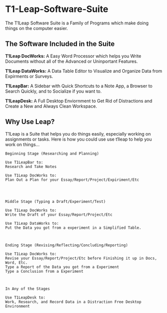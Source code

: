 # T1-Leap-Software-Suite

The T1Leap Software Suite is a Family of Programs which make doing things on the computer easier.




## The Software Included in the Suite 

**T1Leap DocWorks:**
A Easy Word Processor which helps you Write Documents without all of the Advanced or Uninportant Features.

**T1Leap DataWorks:**
A Data Table Editor to Visualize and Organize Data from Expirments or Surveys.

**T1LeapBar:**
A Sidebar with Quick Shortcuts to a Note App, a Browser to Search Quickly, and to Socialize if you want to.

**T1LeapDesk:**
A Full Desktop Enviornment to Get Rid of Distractions and Create a New and Always Clean Workspace.




## Why Use Leap?

T1Leap is a Suite that helps you do things easily, especially working on assignments or tasks. Here is how you could use use t1leap to help you work on things...


```
Beginning Stage (Researching and Planning)

Use T1LeapBar to:
Research and Take Notes

Use T1Leap DocWorks to:
Plan Out a Plan for your Essay/Report/Project/Expiriment/Etc




Middle Stage (Typing a Draft/Experiment/Test)

Use T1Leap DocWorks to: 
Write the Draft of your Essay/Report/Project/Etc

Use T1Leap DataWorks to: 
Put the Data you got from a experiment in a Simplified Table.



Ending Stage (Revising/Reflecting/Concluding/Reporting)

Use T1Leap DocWorks to:
Revise your Essay/Report/Project/Etc before Finishing it up in Docs, Word, Etc.
Type a Report of the Data you got from a Experiment 
Type a Conclusion from a Experiment 



In Any of the Stages

Use T1LeapDesk to:
Work, Research, and Record Data in a Distraction Free Desktop Environment


```



